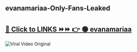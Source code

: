 
 ## evanamariaa-Only-Fans-Leaked

# <h2><a href="https://clipsfans.com/evanamariaa&ref=git">🔗 Click to LINKS ⏩⏩ 👉 🟢 evanamariaa </a></h2>

<a href="https://clipsfans.com/evanamariaa&ref=git" rel="nofollow" data-target="animated-image.originalLink"><img src="https://i.ibb.co.com/xMMVF88/686577567.gif" alt="Viral Video Original" style="max-width: 100%; display: inline-block;" data-target="animated-image.originalImage"></a>
